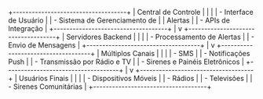 +------------------------------------+
|            Central de Controle     |
|                                    |
| - Interface de Usuário             |
| - Sistema de Gerenciamento de      |
|   Alertas                          |
| - APIs de Integração               |
+------------------------------------+
                |
                v
+------------------------------------+
|         Servidores Backend         |
|                                    |
| - Processamento de Alertas         |
| - Envio de Mensagens               |
+------------------------------------+
                |
                v
+------------------------------------+
|        Múltiplos Canais            |
|                                    |
| - SMS                              |
| - Notificações Push                |
| - Transmissão por Rádio e TV       |
| - Sirenes e Painéis Eletrônicos    |
+------------------------------------+
                |
                v
+------------------------------------+
|         Usuários Finais            |
|                                    |
| - Dispositivos Móveis              |
| - Rádios                           |
| - Televisões                       |
| - Sirenes Comunitárias             |
+------------------------------------+

